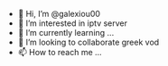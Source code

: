 - 👋 Hi, I’m @galexiou00
- 👀 I’m interested in iptv server
- 🌱 I’m currently learning ...
- 💞️ I’m looking to collaborate greek vod
- 📫 How to reach me ...

<!---
galexiou00/galexiou00 is a ✨ special ✨ repository because its `README.md` (this file) appears on your GitHub profile.
You can click the Preview link to take a look at your changes.
--->
